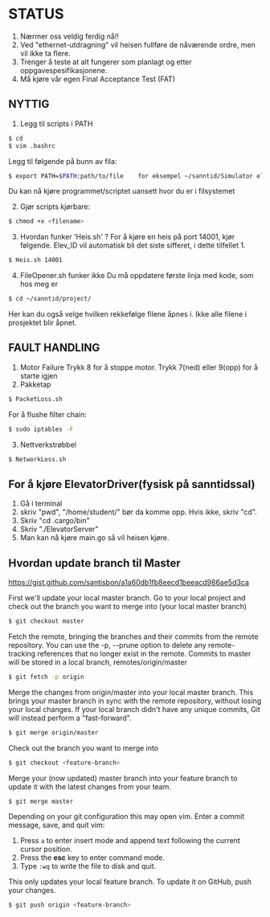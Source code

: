 # STATUS
1. Nærmer oss veldig ferdig nå!!
2. Ved "ethernet-utdragning" vil heisen fullføre de nåværende ordre, men vil ikke ta flere.
3. Trenger å teste at alt fungerer som planlagt og etter oppgavespesifikasjonene.
4. Må kjøre vår egen Final Acceptance Test (FAT)


## NYTTIG
1. Legg til scripts i PATH
```bash
$ cd
$ vim .bashrc
```
Legg til følgende på bunn av fila:
```bash
$ export PATH=$PATH:path/to/file    for eksempel ~/sanntid/Simulator eller ~/sanntid/scripts
```
Du kan nå kjøre programmet/scriptet uansett hvor du er i filsystemet

2. Gjør scripts kjørbare:
```bash
$ chmod +x <filename>
```
3. Hvordan funker 'Heis.sh' ?
For å kjøre en heis på port 14001, kjør følgende. Elev_ID vil automatisk bli det siste sifferet, i dette tilfellet 1.
```bash
$ Heis.sh 14001
```
4. FileOpener.sh funker ikke
Du må oppdatere første linja med kode, som hos meg er
```bash
$ cd ~/sanntid/project/
```
Her kan du også velge hvilken rekkefølge filene åpnes i. Ikke alle filene i prosjektet blir åpnet.


## FAULT HANDLING
1. Motor Failure
Trykk 8 for å stoppe motor. Trykk 7(ned) eller 9(opp) for å starte igjen
2. Pakketap
```bash
$ PacketLoss.sh
```
For å flushe filter chain:
```bash
$ sudo iptables -F
```
3. Nettverkstrøbbel
```bash
$ NetworkLoss.sh
```

## For å kjøre ElevatorDriver(fysisk på sanntidssal)
1. Gå i terminal
2. skriv "pwd",  "/home/student/" bør da komme opp. Hvis ikke, skriv "cd".
3. Skriv "cd .cargo/bin"
4. Skriv "./ElevatorServer"
5. Man kan nå kjøre main.go så vil heisen kjøre.


## Hvordan update branch til Master
https://gist.github.com/santisbon/a1a60db1fb8eecd1beeacd986ae5d3ca

First we'll update your local master branch. Go to your local project and check out the branch you want to merge into (your local master branch)
```bash
$ git checkout master
```

Fetch the remote, bringing the branches and their commits from the remote repository.
You can use the -p, --prune option to delete any remote-tracking references that no longer exist in the remote. Commits to master will be stored in a local branch, remotes/origin/master
```bash
$ git fetch -p origin
```

Merge the changes from origin/master into your local master branch. This brings your master branch in sync with the remote repository, without losing your local changes. If your local branch didn't have any unique commits, Git will instead perform a "fast-forward".
```bash
$ git merge origin/master
```

Check out the branch you want to merge into
```bash
$ git checkout <feature-branch>
```

Merge your (now updated) master branch into your feature branch to update it with the latest changes from your team.
```bash
$ git merge master
```

Depending on your git configuration this may open vim. Enter a commit message, save, and quit vim: 
1. Press `a` to enter insert mode and append text following the current cursor position.
2. Press the **esc** key to enter command mode.
3. Type `:wq` to write the file to disk and quit.

This only updates your local feature branch. To update it on GitHub, push your changes.
```bash
$ git push origin <feature-branch>
```
